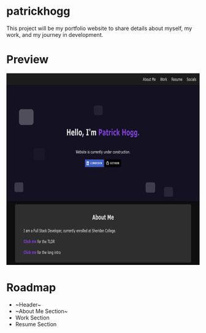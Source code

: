 # patrickhogg
This project will be my portfolio website to share details about myself, my work, and my journey in development.

# Preview
<img style="width: 800px; height: 500px;" src="images/previews/Website Snapshot.png" alt="screenshot of my website">

# Roadmap
- ~Header~
- ~About Me Section~
- Work Section
- Resume Section
